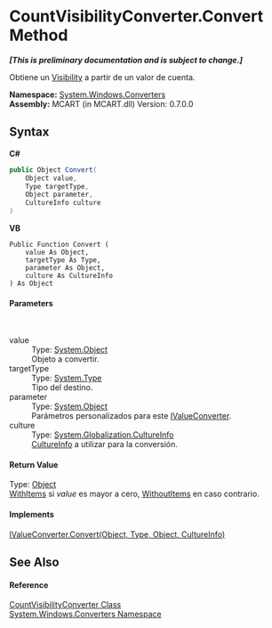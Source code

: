 # CountVisibilityConverter.Convert Method 
 _**\[This is preliminary documentation and is subject to change.\]**_

Obtiene un <a href="http://msdn2.microsoft.com/es-es/library/ms590101" target="_blank">Visibility</a> a partir de un valor de cuenta.

**Namespace:**&nbsp;<a href="209509be-498c-78bd-c9c1-8c3bc31f7d1f">System.Windows.Converters</a><br />**Assembly:**&nbsp;MCART (in MCART.dll) Version: 0.7.0.0

## Syntax

**C#**<br />
``` C#
public Object Convert(
	Object value,
	Type targetType,
	Object parameter,
	CultureInfo culture
)
```

**VB**<br />
``` VB
Public Function Convert ( 
	value As Object,
	targetType As Type,
	parameter As Object,
	culture As CultureInfo
) As Object
```


#### Parameters
&nbsp;<dl><dt>value</dt><dd>Type: <a href="http://msdn2.microsoft.com/es-es/library/e5kfa45b" target="_blank">System.Object</a><br />Objeto a convertir.</dd><dt>targetType</dt><dd>Type: <a href="http://msdn2.microsoft.com/es-es/library/42892f65" target="_blank">System.Type</a><br />Tipo del destino.</dd><dt>parameter</dt><dd>Type: <a href="http://msdn2.microsoft.com/es-es/library/e5kfa45b" target="_blank">System.Object</a><br />Parámetros personalizados para este <a href="http://msdn2.microsoft.com/es-es/library/ms613620" target="_blank">IValueConverter</a>.</dd><dt>culture</dt><dd>Type: <a href="http://msdn2.microsoft.com/es-es/library/kx54z3k7" target="_blank">System.Globalization.CultureInfo</a><br /><a href="http://msdn2.microsoft.com/es-es/library/kx54z3k7" target="_blank">CultureInfo</a> a utilizar para la conversión.</dd></dl>

#### Return Value
Type: <a href="http://msdn2.microsoft.com/es-es/library/e5kfa45b" target="_blank">Object</a><br /><a href="18786240-7241-7fe4-4c6b-b097d19103a2">WithItems</a> si *value* es mayor a cero, <a href="69e928d9-c048-8457-1123-788cd89764c7">WithoutItems</a> en caso contrario.

#### Implements
<a href="http://msdn2.microsoft.com/es-es/library/ms590771" target="_blank">IValueConverter.Convert(Object, Type, Object, CultureInfo)</a><br />

## See Also


#### Reference
<a href="7da13ebf-8e22-0c6a-d4a2-a52d7330f5d1">CountVisibilityConverter Class</a><br /><a href="209509be-498c-78bd-c9c1-8c3bc31f7d1f">System.Windows.Converters Namespace</a><br />